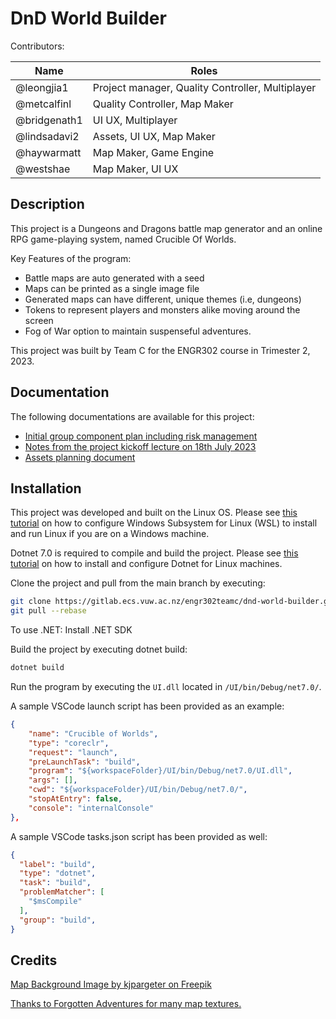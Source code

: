 # DnD World Builder

Contributors:

|Name|Roles|
|---|---|
|@leongjia1| Project manager, Quality Controller, Multiplayer|
|@metcalfinl| Quality Controller, Map Maker|
|@bridgenath1| UI UX, Multiplayer|
|@lindsadavi2| Assets, UI UX, Map Maker|
|@haywarmatt| Map Maker, Game Engine
|@westshae| Map Maker, UI UX|

## Description

This project is a Dungeons and Dragons battle map
generator and an online RPG game-playing system,
named Crucible Of Worlds.

Key Features of the program:

- Battle maps are auto generated with a seed
- Maps can be printed as a single image file
- Generated maps can have different, unique themes (i.e, dungeons)
- Tokens to represent players and monsters alike moving around the screen
- Fog of War option to maintain suspenseful adventures.

This project was built by Team C for the ENGR302 course in Trimester 2, 2023.

## Documentation

The following documentations are available for this project:

- [Initial group component plan including risk management](
  https://zany-omelet-49b.notion.site/Initial-Plan-Group-Component-2202cf4a916a46e6bf4fa75a32f415e9?pvs=4)
- [Notes from the project kickoff lecture on 18th July 2023](
  https://zany-omelet-49b.notion.site/18-07-2023-Notes-2d7a60fde3fb4864ae8f32e595a4c74f?pvs=4)
- [Assets planning document](
  https://zany-omelet-49b.notion.site/Assets-cb0e1c978a424c8ab9c9c4e1d85a75e5?pvs=4)

## Installation

This project was developed and built on the Linux OS.
Please see [this tutorial](
https://learn.microsoft.com/en-us/windows/wsl/install)
on how to configure Windows Subsystem for Linux (WSL)
to install and run Linux if you are on a Windows machine.

Dotnet 7.0 is required to compile and build the project.
Please see [this tutorial](
https://learn.microsoft.com/en-us/dotnet/core/install/linux)
on how to install and configure Dotnet for Linux machines.

Clone the project and pull from the main branch by executing:

```bash
git clone https://gitlab.ecs.vuw.ac.nz/engr302teamc/dnd-world-builder.git
git pull --rebase
```

To use .NET:
Install .NET SDK

Build the project by executing dotnet build:

```bash
dotnet build
```

Run the program by executing the `UI.dll` located in `/UI/bin/Debug/net7.0/`.

A sample VSCode launch script has been provided as an example:

```json
{
    "name": "Crucible of Worlds",
    "type": "coreclr",
    "request": "launch",
    "preLaunchTask": "build",
    "program": "${workspaceFolder}/UI/bin/Debug/net7.0/UI.dll",
    "args": [],
    "cwd": "${workspaceFolder}/UI/bin/Debug/net7.0/",
    "stopAtEntry": false,
    "console": "internalConsole"
},
```

A sample VSCode tasks.json script has been provided as well:

```json
{
  "label": "build",
  "type": "dotnet",
  "task": "build",
  "problemMatcher": [
    "$msCompile"
  ],
  "group": "build",
}
```

## Credits

[Map Background Image by kjpargeter on Freepik](https://www.freepik.com/free-vector/abstract-background-with-vintage-paper-design_18073291.htm#query=parchment&position=5&from_view=keyword&track=sph)

[Thanks to Forgotten Adventures for many map textures.](https://www.forgotten-adventures.net/)

